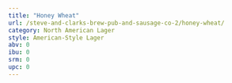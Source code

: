 ```yaml
---
title: "Honey Wheat"
url: /steve-and-clarks-brew-pub-and-sausage-co-2/honey-wheat/
category: North American Lager
style: American-Style Lager
abv: 0
ibu: 0
srm: 0
upc: 0
---
```


